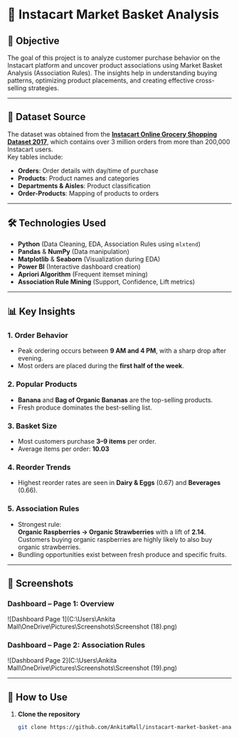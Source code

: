# 🛒 Instacart Market Basket Analysis

## 📌 Objective
The goal of this project is to analyze customer purchase behavior on the Instacart platform and uncover product associations using Market Basket Analysis (Association Rules). The insights help in understanding buying patterns, optimizing product placements, and creating effective cross-selling strategies.

---

## 📂 Dataset Source
The dataset was obtained from the **[Instacart Online Grocery Shopping Dataset 2017](https://www.kaggle.com/code/viveksrinivasan/eda-on-instacart-market-basket-analysis)**, which contains over 3 million orders from more than 200,000 Instacart users.  
Key tables include:
- **Orders**: Order details with day/time of purchase
- **Products**: Product names and categories
- **Departments & Aisles**: Product classification
- **Order-Products**: Mapping of products to orders

---

## 🛠 Technologies Used
- **Python** (Data Cleaning, EDA, Association Rules using `mlxtend`)
- **Pandas** & **NumPy** (Data manipulation)
- **Matplotlib** & **Seaborn** (Visualization during EDA)
- **Power BI** (Interactive dashboard creation)
- **Apriori Algorithm** (Frequent itemset mining)
- **Association Rule Mining** (Support, Confidence, Lift metrics)

---

## 📊 Key Insights

### **1. Order Behavior**
- Peak ordering occurs between **9 AM and 4 PM**, with a sharp drop after evening.
- Most orders are placed during the **first half of the week**.

### **2. Popular Products**
- **Banana** and **Bag of Organic Bananas** are the top-selling products.
- Fresh produce dominates the best-selling list.

### **3. Basket Size**
- Most customers purchase **3–9 items** per order.
- Average items per order: **10.03**

### **4. Reorder Trends**
- Highest reorder rates are seen in **Dairy & Eggs** (0.67) and **Beverages** (0.66).

### **5. Association Rules**
- Strongest rule:  
  **Organic Raspberries → Organic Strawberries** with a lift of **2.14**.  
  Customers buying organic raspberries are highly likely to also buy organic strawberries.
- Bundling opportunities exist between fresh produce and specific fruits.
  
---

## 📸 Screenshots

### **Dashboard – Page 1: Overview**
![Dashboard Page 1](C:\Users\Ankita Mall\OneDrive\Pictures\Screenshots\Screenshot (18).png)

### **Dashboard – Page 2: Association Rules**
![Dashboard Page 2](C:\Users\Ankita Mall\OneDrive\Pictures\Screenshots\Screenshot (19).png)

---

## 🚀 How to Use
1. **Clone the repository**
   ```bash
   git clone https://github.com/AnkitaMall/instacart-market-basket-analysis.git

